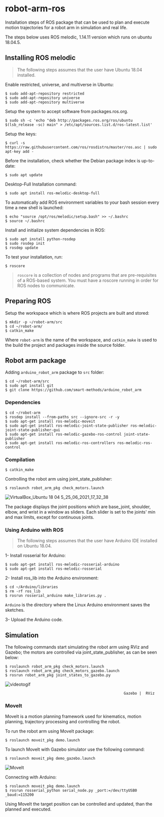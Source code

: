 # robot-arm-ros
Installation steps of ROS package that can be used to plan and execute motion trajectories for a robot arm in simulation and real life.

The steps below uses ROS melodic, 1.14.11 version which runs on ubuntu 18.04.5.


## Installing ROS melodic
> The following steps assumes that the user have Ubuntu 18.04 installed.


Enable restricted, universe, and multiverse in Ubuntu:
``` 
$ sudo add-apt-repository restricted
$ sudo add-apt-repository universe
$ sudo add-apt-repository multiverse
```

Setup the system to accept software from packages.ros.org.
```
$ sudo sh -c 'echo "deb http://packages.ros.org/ros/ubuntu $(lsb_release -sc) main" > /etc/apt/sources.list.d/ros-latest.list'
```

Setup the keys:
```
$ curl -s https://raw.githubusercontent.com/ros/rosdistro/master/ros.asc | sudo apt-key add -
```

Before the installation, check whether the Debian package index is up-to-date:
```
$ sudo apt update
```

Desktop-Full Installation command:
```
$ sudo apt install ros-melodic-desktop-full
```

To automatically add ROS environment variables to your bash session every time a new shell is launched:
```
$ echo "source /opt/ros/melodic/setup.bash" >> ~/.bashrc
$ source ~/.bashrc
```

Install and initialize system dependencies in ROS:
```
$ sudo apt install python-rosdep
$ sudo rosdep init
$ rosdep update
```

To test your installation, run:
```
$ roscore
```
> `roscore` is a collection of nodes and programs that are pre-requisites of a ROS-based system. You must have a roscore running in order for ROS nodes to communicate. 

## Preparing ROS
Setup the workspace which is where ROS projects are built and stored:
```
$ mkdir -p ~/robot-arm/src
$ cd ~/robot-arm/
$ catkin_make
```
Where `robot-arm` is the name of the workspace, and `catkin_make` is used to the build the project and packages inside the source folder.

## Robot arm package  
Adding `arduino_robot_arm` package to `src` folder:
```
$ cd ~/robot-arm/src
$ sudo apt install git
$ git clone https://github.com/smart-methods/arduino_robot_arm 
```

### Dependencies 
```
$ cd ~/robot-arm
$ rosdep install --from-paths src --ignore-src -r -y
$ sudo apt-get install ros-melodic-moveit
$ sudo apt-get install ros-melodic-joint-state-publisher ros-melodic-joint-state-publisher-gui
$ sudo apt-get install ros-melodic-gazebo-ros-control joint-state-publisher
$ sudo apt-get install ros-melodic-ros-controllers ros-melodic-ros-control
```
### Compilation 
```
$ catkin_make
```

Controlling the robot arm using joint_state_publisher:
```
$ roslaunch robot_arm_pkg check_motors.launch
```
![VirtualBox_Ubuntu 18 04 5_25_06_2021_17_32_38](https://user-images.githubusercontent.com/52850659/123443032-2f6c1300-d5de-11eb-8c8f-144e80d8aaf2.png)

The package displays the joint positions which are base_joint, shoulder, elbow, and wrist in a window as sliders. Each slider is set to the joints' min and max limits, except for continuous joints. 


### Using Arduino with ROS
> The following steps assumes that the user have Arduino IDE installed on Ubuntu 18.04.

1- Install rosserial for Arduino:
```
$ sudo apt-get install ros-melodic-rosserial-arduino
$ sudo apt-get install ros-melodic-rosserial
```

2- Install ros_lib into the Arduino environment:
```
$ cd ~/Arduino/libraries
$ rm -rf ros_lib
$ rosrun rosserial_arduino make_libraries.py .
```
`Arduino` is the directory where the Linux Arduino environment saves the sketches.

3- Upload the Arduino code.

## Simulation

The following commands start simulating the robot arm using RViz and Gazebo; the motors are controlled via joint_state_publisher, as can be seen below:
```
$ roslaunch robot_arm_pkg check_motors.launch
$ roslaunch robot_arm_pkg check_motors_gazebo.launch
$ rosrun robot_arm_pkg joint_states_to_gazebo.py
```

![videotogif](https://user-images.githubusercontent.com/52850659/123521175-ccea4400-d6bd-11eb-88de-6c262bd43f35.gif)

                                                          Gazebo |  RViz
                                                          
### MoveIt
MoveIt is a motion planning framework used for kinematics, motion planning, trajectory processing and controlling the robot.

To run the robot arm using MoveIt package:
```
$ roslaunch moveit_pkg demo.launch
```

To launch MoveIt with Gazebo simulator use the following command:
```
$ roslaunch moveit_pkg demo_gazebo.launch
```

![MoveIt](https://user-images.githubusercontent.com/52850659/123521641-a4177e00-d6c0-11eb-924c-b0c5d289972c.png)

Connecting with Arduino:
```
$ roslaunch moveit_pkg demo.launch
$ rosrun rosserial_python serial_node.py _port:=/dev/ttyUSB0 _baud:=115200
```

Using MoveIt the target position can be controlled and updated, than the planned and executed.

